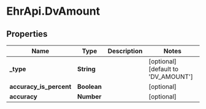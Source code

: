 # EhrApi.DvAmount

## Properties

Name | Type | Description | Notes
------------ | ------------- | ------------- | -------------
**_type** | **String** |  | [optional] [default to &#39;DV_AMOUNT&#39;]
**accuracy_is_percent** | **Boolean** |  | [optional] 
**accuracy** | **Number** |  | [optional] 


